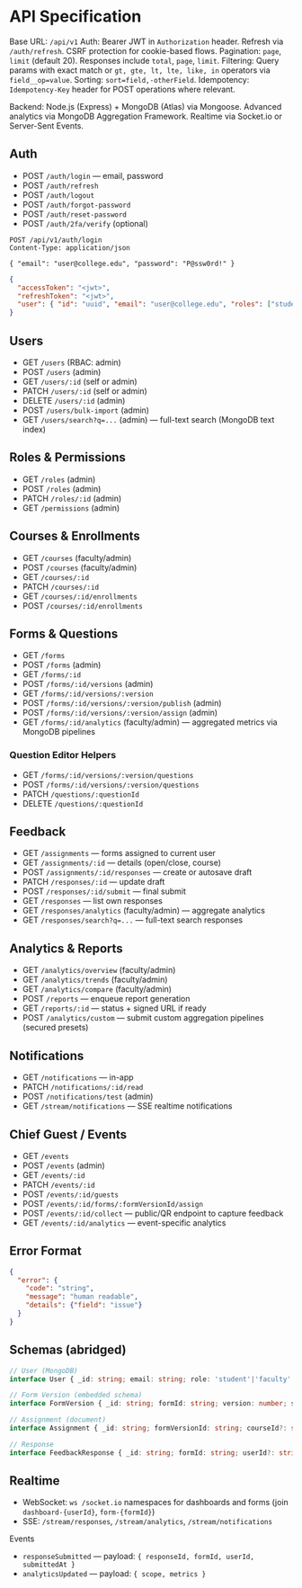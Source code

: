 # API Specification

Base URL: `/api/v1`
Auth: Bearer JWT in `Authorization` header. Refresh via `/auth/refresh`. CSRF protection for cookie-based flows.
Pagination: `page`, `limit` (default 20). Responses include `total`, `page`, `limit`.
Filtering: Query params with exact match or `gt, gte, lt, lte, like, in` operators via `field__op=value`.
Sorting: `sort=field,-otherField`.
Idempotency: `Idempotency-Key` header for POST operations where relevant.

Backend: Node.js (Express) + MongoDB (Atlas) via Mongoose. Advanced analytics via MongoDB Aggregation Framework. Realtime via Socket.io or Server-Sent Events.

## Auth
- POST `/auth/login` — email, password
- POST `/auth/refresh`
- POST `/auth/logout`
- POST `/auth/forgot-password`
- POST `/auth/reset-password`
- POST `/auth/2fa/verify` (optional)

```http
POST /api/v1/auth/login
Content-Type: application/json

{ "email": "user@college.edu", "password": "P@ssw0rd!" }
```
```json
{
  "accessToken": "<jwt>",
  "refreshToken": "<jwt>",
  "user": { "id": "uuid", "email": "user@college.edu", "roles": ["student"] }
}
```

## Users
- GET `/users` (RBAC: admin)
- POST `/users` (admin)
- GET `/users/:id` (self or admin)
- PATCH `/users/:id` (self or admin)
- DELETE `/users/:id` (admin)
- POST `/users/bulk-import` (admin)
- GET `/users/search?q=...` (admin) — full-text search (MongoDB text index)

## Roles & Permissions
- GET `/roles` (admin)
- POST `/roles` (admin)
- PATCH `/roles/:id` (admin)
- GET `/permissions` (admin)

## Courses & Enrollments
- GET `/courses` (faculty/admin)
- POST `/courses` (faculty/admin)
- GET `/courses/:id`
- PATCH `/courses/:id`
- GET `/courses/:id/enrollments`
- POST `/courses/:id/enrollments`

## Forms & Questions
- GET `/forms`
- POST `/forms` (admin)
- GET `/forms/:id`
- POST `/forms/:id/versions` (admin)
- GET `/forms/:id/versions/:version`
- POST `/forms/:id/versions/:version/publish` (admin)
- POST `/forms/:id/versions/:version/assign` (admin)
 - GET `/forms/:id/analytics` (faculty/admin) — aggregated metrics via MongoDB pipelines

### Question Editor Helpers
- GET `/forms/:id/versions/:version/questions`
- POST `/forms/:id/versions/:version/questions`
- PATCH `/questions/:questionId`
- DELETE `/questions/:questionId`

## Feedback
- GET `/assignments` — forms assigned to current user
- GET `/assignments/:id` — details (open/close, course)
- POST `/assignments/:id/responses` — create or autosave draft
- PATCH `/responses/:id` — update draft
- POST `/responses/:id/submit` — final submit
- GET `/responses` — list own responses
 - GET `/responses/analytics` (faculty/admin) — aggregate analytics
 - GET `/responses/search?q=...` — full-text search responses

## Analytics & Reports
- GET `/analytics/overview` (faculty/admin)
- GET `/analytics/trends` (faculty/admin)
- GET `/analytics/compare` (faculty/admin)
- POST `/reports` — enqueue report generation
- GET `/reports/:id` — status + signed URL if ready
 - POST `/analytics/custom` — submit custom aggregation pipelines (secured presets)

## Notifications
- GET `/notifications` — in-app
- PATCH `/notifications/:id/read`
- POST `/notifications/test` (admin)
 - GET `/stream/notifications` — SSE realtime notifications

## Chief Guest / Events
- GET `/events`
- POST `/events` (admin)
- GET `/events/:id`
- PATCH `/events/:id`
- POST `/events/:id/guests`
- POST `/events/:id/forms/:formVersionId/assign`
- POST `/events/:id/collect` — public/QR endpoint to capture feedback
 - GET `/events/:id/analytics` — event-specific analytics

## Error Format
```json
{
  "error": {
    "code": "string",
    "message": "human readable",
    "details": {"field": "issue"}
  }
}
```

## Schemas (abridged)
```ts
// User (MongoDB)
interface User { _id: string; email: string; role: 'student'|'faculty'|'admin'; profile: any; status: 'active'|'inactive'|'suspended'; createdAt: string; updatedAt: string }

// Form Version (embedded schema)
interface FormVersion { _id: string; formId: string; version: number; status: 'draft'|'published'|'archived'; sections: any[] }

// Assignment (document)
interface Assignment { _id: string; formVersionId: string; courseId?: string; openAt: string; closeAt: string; allowAnonymous: boolean }

// Response
interface FeedbackResponse { _id: string; formId: string; userId?: string; isAnonymous: boolean; status: 'draft'|'submitted'|'reviewed'; responses: any[]; ratings?: any; metadata?: any; createdAt: string; updatedAt: string }
```

## Realtime
- WebSocket: `ws /socket.io` namespaces for dashboards and forms (join `dashboard-{userId}`, `form-{formId}`)
- SSE: `/stream/responses`, `/stream/analytics`, `/stream/notifications`

Events
- `responseSubmitted` — payload: `{ responseId, formId, userId, submittedAt }`
- `analyticsUpdated` — payload: `{ scope, metrics }`
